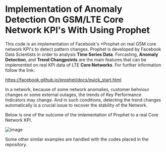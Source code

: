 # Implementation of Anomaly Detection On GSM/LTE Core Network KPI's With Using Prophet

This code is an implementation of Facebook's *Prophet on real GSM core network KPI's to detect pattern changes. Prophet is developed by Facebook Data Scientists in order to analysis **Time Series Data**. Forcasting, **Anomaly Detection**, and **Trend Changpoints** are the main features that can be implemented on real KPI data of LTE **Core Networks**. For further information follow the link:

https://facebook.github.io/prophet/docs/quick_start.html

In a network, because of some network anomalies, customer behviour changes or some external outages, the trends of Key Performance Indicators may change. And in such conditions, detecting the trend changes automatically is a crucial issue to recover the stability of the Network. 

Below is one of the outcome of the imlementation of Prophet to a real Core Network KPI.

![image](https://user-images.githubusercontent.com/44832162/147966256-9c975183-0321-48bf-a53f-c0cf82184139.png)

Some other similar examples are handled with the codes placed in the repository. 

